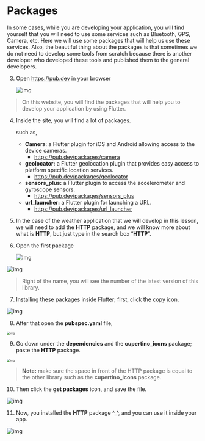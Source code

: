 # Packages



In some cases, while you are developing your application, you will find yourself that you will need to use some services such as Bluetooth, GPS, Camera, etc. Here we will use some packages that will help us use these services. Also, the beautiful thing about the packages is that sometimes we do not need to develop some tools from scratch because there is another developer who developed these tools and published them to the general developers.



3. Open https://pub.dev in your browser

   ![img](https://lh4.googleusercontent.com/EHu3atsWLK_wlVczIkMFqVxDwdsr7vIBlm08agnVofjFWECj0_7fDeuyYt6IlQKHgRp9woW-jkpjaL7EhsJrXj0kmjahz0moiIHdlrRTX9HvlIRc5WYRtoqqiyNo8ehuqQySViY_)

> On this website, you will find the packages that will help you to develop your application by using Flutter.



4. Inside the site, you will find a lot of packages.

   such as,

    - **Camera**: a Flutter plugin for iOS and Android allowing access to the device cameras.
      - https://pub.dev/packages/camera
    - **geolocator:** a Flutter geolocation plugin that provides easy access to platform specific location services.
      - https://pub.dev/packages/geolocator
    - **sensors_plus:** a Flutter plugin to access the accelerometer and gyroscope sensors.
      - https://pub.dev/packages/sensors_plus
    - **url_launcher:** a Flutter plugin for launching a URL.
      - https://pub.dev/packages/url_launcher





5. In the case of the weather application that we will develop in this lesson, we will need to add the **HTTP** package, and we will know more about what is **HTTP**, but just type in the search box “**HTTP**”.







6. Open the first package

   ![img](https://lh3.googleusercontent.com/uKbkKXTt-xMV8bWLrj3lhbCjZeYNKyiGPdY1yvMaT5kIAIFPT8F1Yrd9xdx2QOuC4RH3OaqvMxzQN9HDe06ntZC_dM9xn-265FuT4ovyl3kWUEHGseRXfxw4zdz8N_1qEiDxSi_H)

![img](https://lh4.googleusercontent.com/9fO38eqdb4RTaPRrMEBhjleLTu36_2BHESnkmnPm1mie2_p_Xn8HLy73G5p8q27Q7dbt0nABFY52vBUytkv1aLtr4Ga6gOk0xXCJS6SidSdwjb66-VgBtjgV7NNZmytqAwQUB_Wf)

> Right of the name, you will see the number of the latest version of this library.





7. Installing these packages inside Flutter; first, click the copy icon.

![img](https://lh5.googleusercontent.com/hXFC2YmDaRzzNBP8heJlVyLaSZjq9vk7AjRIPw-alRpFDRTfenAcJ7Rx1NaC8fvBiw1fAQy9EbrcjjsnsT7d7c5NibXOVxfpAchKH66Y7OpFpBI_NWQ2yAJF_E3Oy4huhwyyEAA4)





8. After that open the **pubspec.yaml** file, 

<img src="https://lh6.googleusercontent.com/dF5hXt292AQzlspo7IyaMTsqGxJqzQmhBvJhIN2T9QcHnOUuQjilqo8oJqA4KIpOeQQ2kGA5HqFe0244XtYk52tRgQzfLoZRr07lYqX4iQQocMdCZpFl6SbkVKScVrMr_M_2MrQ3" alt="img" style="zoom:50%;" />





9. Go down under the **dependencies** and the **cupertino_icons** package; paste the **HTTP** package.

<img src="https://lh6.googleusercontent.com/fQrfvRcvWNHff6kBv4lJ9gHasRUbkf2oan-092rsclXMyNeR0mZsKEI4mCtkm5H_6PFzk2rEasd0z4hv7rFtClEofgMut-zBSdRCSqDt8LRpH8feyFV18byTmMY3EVf-8-Zk8h6i" alt="img" style="zoom: 50%;" />

> **Note:** make sure the space in front of the HTTP package is equal to the other library such as the **cupertino_icons** package.





10. Then click the **get packages** icon, and save the file.

![img](https://lh4.googleusercontent.com/9BThdWf1DIiIOqftkMSFJVXtjL2IShUpo-cla-7ZUSXxYMA4QMHyUE_4T83uhGJNxn5mqb4i2FKXz2iWppNGC6-plQGkT1EEtwEFs7q5QxZzepiW_MhjSojqVoTlRoPbj2GAOA1N)





11. Now, you installed the **HTTP** package ^_^, and you can use it inside your app.

![img](https://lh5.googleusercontent.com/YMVryo2rNy4a1apwboj3bHbOSNyUXkzS_rTF5sGmMjgSW1xMHm2ij0f7OB8jwUFqpu4FJM9Dh-0DiK0QuQ0NROZ7NuopOrg8i7n07pjLLhsouaklbOwKtdeb92hwVBt6mGMoeJl-)





























































































